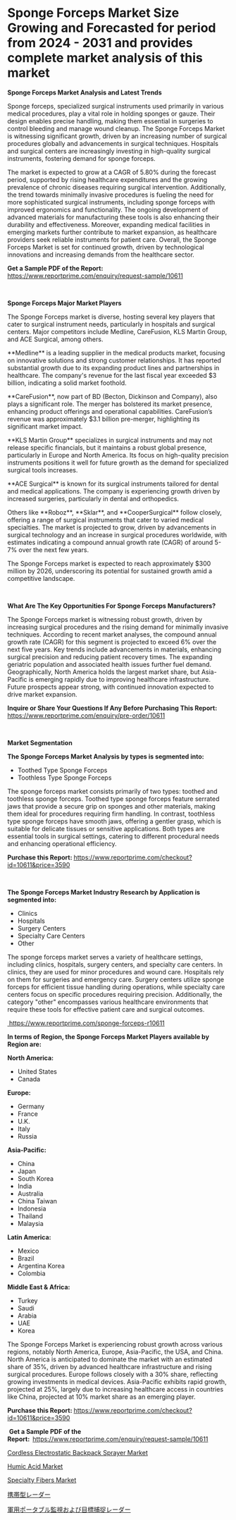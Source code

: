 <p><h1>Sponge Forceps Market Size Growing and Forecasted for period from 2024 - 2031 and provides complete market analysis of this market</h1></p><p><strong>Sponge Forceps Market Analysis and Latest Trends</strong></p>
<p><p>Sponge forceps, specialized surgical instruments used primarily in various medical procedures, play a vital role in holding sponges or gauze. Their design enables precise handling, making them essential in surgeries to control bleeding and manage wound cleanup. The Sponge Forceps Market is witnessing significant growth, driven by an increasing number of surgical procedures globally and advancements in surgical techniques. Hospitals and surgical centers are increasingly investing in high-quality surgical instruments, fostering demand for sponge forceps.</p><p>The market is expected to grow at a CAGR of 5.80% during the forecast period, supported by rising healthcare expenditures and the growing prevalence of chronic diseases requiring surgical intervention. Additionally, the trend towards minimally invasive procedures is fueling the need for more sophisticated surgical instruments, including sponge forceps with improved ergonomics and functionality. The ongoing development of advanced materials for manufacturing these tools is also enhancing their durability and effectiveness. Moreover, expanding medical facilities in emerging markets further contribute to market expansion, as healthcare providers seek reliable instruments for patient care. Overall, the Sponge Forceps Market is set for continued growth, driven by technological innovations and increasing demands from the healthcare sector.</p></p>
<p><strong>Get a Sample PDF of the Report:&nbsp;</strong> <a href="https://www.reportprime.com/enquiry/request-sample/10611">https://www.reportprime.com/enquiry/request-sample/10611</a></p>
<p>&nbsp;</p>
<p><strong>Sponge Forceps Major Market Players</strong></p>
<p><p>The Sponge Forceps market is diverse, hosting several key players that cater to surgical instrument needs, particularly in hospitals and surgical centers. Major competitors include Medline, CareFusion, KLS Martin Group, and ACE Surgical, among others. </p><p>**Medline** is a leading supplier in the medical products market, focusing on innovative solutions and strong customer relationships. It has reported substantial growth due to its expanding product lines and partnerships in healthcare. The company's revenue for the last fiscal year exceeded $3 billion, indicating a solid market foothold.</p><p>**CareFusion**, now part of BD (Becton, Dickinson and Company), also plays a significant role. The merger has bolstered its market presence, enhancing product offerings and operational capabilities. CareFusion’s revenue was approximately $3.1 billion pre-merger, highlighting its significant market impact.</p><p>**KLS Martin Group** specializes in surgical instruments and may not release specific financials, but it maintains a robust global presence, particularly in Europe and North America. Its focus on high-quality precision instruments positions it well for future growth as the demand for specialized surgical tools increases.</p><p>**ACE Surgical** is known for its surgical instruments tailored for dental and medical applications. The company is experiencing growth driven by increased surgeries, particularly in dental and orthopedics.</p><p>Others like **Roboz**, **Sklar**, and **CooperSurgical** follow closely, offering a range of surgical instruments that cater to varied medical specialties. The market is projected to grow, driven by advancements in surgical technology and an increase in surgical procedures worldwide, with estimates indicating a compound annual growth rate (CAGR) of around 5-7% over the next few years.</p><p>The Sponge Forceps market is expected to reach approximately $300 million by 2026, underscoring its potential for sustained growth amid a competitive landscape.</p></p>
<p>&nbsp;</p>
<p><strong>What Are The Key Opportunities For Sponge Forceps Manufacturers?</strong></p>
<p><p>The Sponge Forceps market is witnessing robust growth, driven by increasing surgical procedures and the rising demand for minimally invasive techniques. According to recent market analyses, the compound annual growth rate (CAGR) for this segment is projected to exceed 6% over the next five years. Key trends include advancements in materials, enhancing surgical precision and reducing patient recovery times. The expanding geriatric population and associated health issues further fuel demand. Geographically, North America holds the largest market share, but Asia-Pacific is emerging rapidly due to improving healthcare infrastructure. Future prospects appear strong, with continued innovation expected to drive market expansion.</p></p>
<p><strong>Inquire or Share Your Questions If Any Before Purchasing This Report:</strong> <a href="https://www.reportprime.com/enquiry/pre-order/10611">https://www.reportprime.com/enquiry/pre-order/10611</a></p>
<p>&nbsp;</p>
<p><strong>Market Segmentation</strong></p>
<p><strong>The Sponge Forceps Market Analysis by types is segmented into:</strong></p>
<p><ul><li>Toothed Type Sponge Forceps</li><li>Toothless Type Sponge Forceps</li></ul></p>
<p><p>The sponge forceps market consists primarily of two types: toothed and toothless sponge forceps. Toothed type sponge forceps feature serrated jaws that provide a secure grip on sponges and other materials, making them ideal for procedures requiring firm handling. In contrast, toothless type sponge forceps have smooth jaws, offering a gentler grasp, which is suitable for delicate tissues or sensitive applications. Both types are essential tools in surgical settings, catering to different procedural needs and enhancing operational efficiency.</p></p>
<p><strong>Purchase this Report:&nbsp;</strong><a href="https://www.reportprime.com/checkout?id=10611&price=3590">https://www.reportprime.com/checkout?id=10611&price=3590</a></p>
<p>&nbsp;</p>
<p><strong>The Sponge Forceps Market Industry Research by Application is segmented into:</strong></p>
<p><ul><li>Clinics</li><li>Hospitals</li><li>Surgery Centers</li><li>Specialty Care Centers</li><li>Other</li></ul></p>
<p><p>The sponge forceps market serves a variety of healthcare settings, including clinics, hospitals, surgery centers, and specialty care centers. In clinics, they are used for minor procedures and wound care. Hospitals rely on them for surgeries and emergency care. Surgery centers utilize sponge forceps for efficient tissue handling during operations, while specialty care centers focus on specific procedures requiring precision. Additionally, the category "other" encompasses various healthcare environments that require these tools for effective patient care and surgical outcomes.</p></p>
<p><a href="https://www.reportprime.com/sponge-forceps-r10611">&nbsp;https://www.reportprime.com/sponge-forceps-r10611</a></p>
<p><strong>In terms of Region, the Sponge Forceps Market Players available by Region are:</strong></p>
<p>
    <p> <strong> North America: </strong>
        <ul>
            <li>United States</li>
            <li>Canada</li>
        </ul>
        </p> 
    <p> <strong> Europe: </strong>
        <ul>
            <li>Germany</li>
            <li>France</li>
            <li>U.K.</li>
            <li>Italy</li>
            <li>Russia</li>
        </ul>
        </p> 
    <p> <strong> Asia-Pacific: </strong>
        <ul>
            <li>China</li>
            <li>Japan</li>
            <li>South Korea</li>
            <li>India</li>
            <li>Australia</li>
            <li>China Taiwan</li>
            <li>Indonesia</li>
            <li>Thailand</li>
            <li>Malaysia</li>
        </ul>
        </p> 
    <p> <strong> Latin America: </strong>
        <ul>
            <li>Mexico</li>
            <li>Brazil</li>
            <li>Argentina Korea</li>
            <li>Colombia</li>
        </ul>
        </p> 
    <p> <strong> Middle East & Africa: </strong>
        <ul>
            <li>Turkey</li>
            <li>Saudi</li>
            <li>Arabia</li>
            <li>UAE</li>
            <li>Korea</li>
        </ul>
    </p>
    </p>
<p><p>The Sponge Forceps Market is experiencing robust growth across various regions, notably North America, Europe, Asia-Pacific, the USA, and China. North America is anticipated to dominate the market with an estimated share of 35%, driven by advanced healthcare infrastructure and rising surgical procedures. Europe follows closely with a 30% share, reflecting growing investments in medical devices. Asia-Pacific exhibits rapid growth, projected at 25%, largely due to increasing healthcare access in countries like China, projected at 10% market share as an emerging player.</p></p>
<p><strong>Purchase this Report: </strong><a href="https://www.reportprime.com/checkout?id=10611&price=3590">https://www.reportprime.com/checkout?id=10611&price=3590</a></p>
<p>&nbsp;<strong>Get a Sample PDF of the Report:&nbsp;&nbsp;</strong><a href="https://www.reportprime.com/enquiry/request-sample/10611">https://www.reportprime.com/enquiry/request-sample/10611</a></p>
<p><strong></strong></p>
<p><p><a href="https://issuu.com/reportprime-2/docs/cordless-electrostatic-backpack-spr_0798170db6f1b2">Cordless Electrostatic Backpack Sprayer Market</a></p><p><a href="https://www.linkedin.com/pulse/market-dynamics-future-trends-global-humic-acid-sector-forecasted-ooyae?trackingId=IOvRWO83Sia1Y38wx%2Bqw0A%3D%3D">Humic Acid Market</a></p><p><a href="https://www.linkedin.com/pulse/global-specialty-fibers-market-focus-product-type-carbon-c6fde?trackingId=NWOy1FA9Q6WENT2VSZ79eQ%3D%3D">Specialty Fibers Market</a></p><p><a href="https://medium.com/@alenaieme/manportable-radar-market-%E3%81%AE%E3%82%B0%E3%83%AD%E3%83%BC%E3%83%90%E3%83%AB%E5%B8%82%E5%A0%B4%E6%A6%82%E8%A6%81%E3%81%AF-%E4%B8%96%E7%95%8C%E3%81%8A%E3%82%88%E3%81%B3%E4%B8%BB%E8%A6%81%E5%B8%82%E5%A0%B4%E3%81%AB%E3%81%8A%E3%81%91%E3%82%8B%E6%A5%AD%E7%95%8C%E3%81%AB%E5%BD%B1%E9%9F%BF%E3%82%92%E4%B8%8E%E3%81%88%E3%82%8B%E4%B8%BB%E8%A6%81%E3%81%AA%E3%83%88%E3%83%AC%E3%83%B3%E3%83%89%E3%81%AB%E3%81%A4%E3%81%84%E3%81%A6-%E7%8B%AC%E8%87%AA%E3%81%AE%E8%A6%96%E7%82%B9%E3%82%92%E6%8F%90%E4%BE%9B%E3%81%97%E3%81%BE%E3%81%99-be66353c541a">携帯型レーダー</a></p><p><a href="https://medium.com/@alenaieme/military-manportable-surveillance-and-target-acquisition-radar-9fd386578f84">軍用ポータブル監視および目標捕捉レーダー</a></p></p>